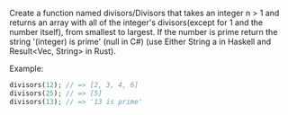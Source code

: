 Create a function named divisors/Divisors that takes an integer n > 1 and returns an array with all of the integer's divisors(except for 1 and the number itself), from smallest to largest. If the number is prime return the string '(integer) is prime' (null in C#) (use Either String a in Haskell and Result<Vec<u32>, String> in Rust).

Example:
```php
divisors(12); // => [2, 3, 4, 6]
divisors(25); // => [5]
divisors(13); // => '13 is prime'
```

